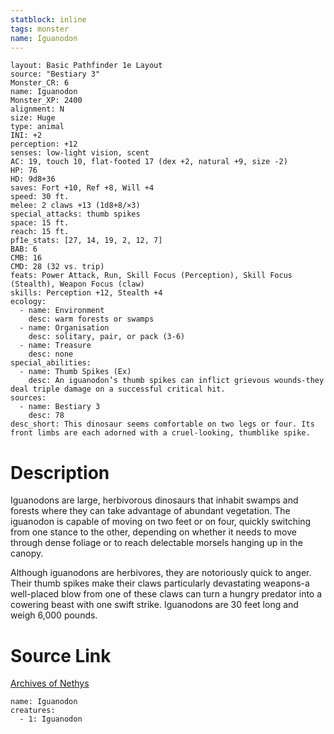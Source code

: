 ```yaml
---
statblock: inline
tags: monster
name: Iguanodon
---
```

```statblock
layout: Basic Pathfinder 1e Layout
source: "Bestiary 3"
Monster_CR: 6
name: Iguanodon
Monster_XP: 2400
alignment: N
size: Huge
type: animal
INI: +2
perception: +12
senses: low-light vision, scent
AC: 19, touch 10, flat-footed 17 (dex +2, natural +9, size -2)
HP: 76
HD: 9d8+36
saves: Fort +10, Ref +8, Will +4
speed: 30 ft.
melee: 2 claws +13 (1d8+8/×3)
special_attacks: thumb spikes
space: 15 ft.
reach: 15 ft.
pf1e_stats: [27, 14, 19, 2, 12, 7]
BAB: 6
CMB: 16
CMD: 28 (32 vs. trip)
feats: Power Attack, Run, Skill Focus (Perception), Skill Focus (Stealth), Weapon Focus (claw)
skills: Perception +12, Stealth +4
ecology:
  - name: Environment
    desc: warm forests or swamps
  - name: Organisation
    desc: solitary, pair, or pack (3-6)
  - name: Treasure
    desc: none
special_abilities:
  - name: Thumb Spikes (Ex)
    desc: An iguanodon’s thumb spikes can inflict grievous wounds-they deal triple damage on a successful critical hit.
sources:
  - name: Bestiary 3
    desc: 78
desc_short: This dinosaur seems comfortable on two legs or four. Its front limbs are each adorned with a cruel-looking, thumblike spike.
```
# Description
Iguanodons are large, herbivorous dinosaurs that inhabit swamps and forests where they can take advantage of abundant vegetation. The iguanodon is capable of moving on two feet or on four, quickly switching from one stance to the other, depending on whether it needs to move through dense foliage or to reach delectable morsels hanging up in the canopy.

Although iguanodons are herbivores, they are notoriously quick to anger. Their thumb spikes make their claws particularly devastating weapons-a well-placed blow from one of these claws can turn a hungry predator into a cowering beast with one swift strike. Iguanodons are  30 feet long and weigh 6,000 pounds.
# Source Link
[Archives of Nethys](https://aonprd.com/MonsterDisplay.aspx?ItemName=Iguanodon)
```encounter-table
name: Iguanodon
creatures:
  - 1: Iguanodon
```
